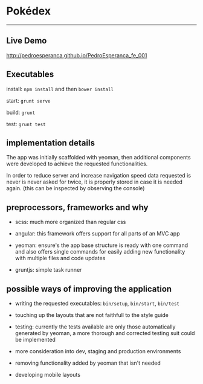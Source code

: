 # Pokédex

---

Live Demo
--------
http://pedroesperanca.github.io/PedroEsperanca_fe_001


Executables
--------

install: `npm install` and then `bower install`

start: `grunt serve`

build: `grunt`

test: `grunt test`

implementation details
--------
The app was initially scaffolded with yeoman, then additional components were developed to achieve the requested functionalities.

In order to reduce server and increase navigation speed data requested is never is never asked for twice, it is properly stored in case it is needed again. (this can be inspected by observing the console)


preprocessors, frameworks and why
--------

- scss: much more organized than regular css

- angular: this framework offers support for all parts of an MVC app

- yeoman: ensure's the app base structure is ready with one command and also offers single commands for easily adding new functionality with multiple files and code updates

- gruntjs: simple task runner


possible ways of improving the application
--------

- writing the requested executables: `bin/setup`, `bin/start`, `bin/test`

- touching up the layouts that are not faithfull to the style guide

- testing: currently the tests available are only those automatically generated by yeoman, a more thorough and corrected testing suit could be implemented

- more consideration into dev, staging and production environments

- removing functionality added by yeoman that isn't needed

- developing mobile layouts
